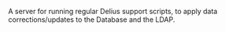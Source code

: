 A server for running regular Delius support scripts, to apply data corrections/updates to the Database and the LDAP.
